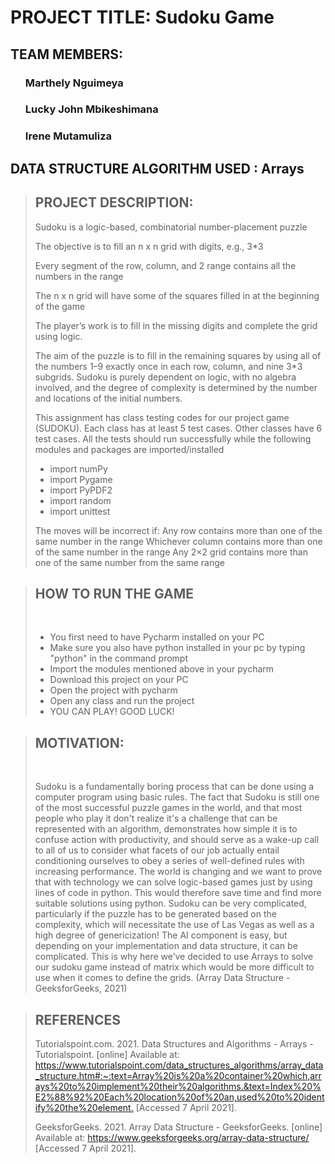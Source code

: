 
<h1> PROJECT TITLE: Sudoku Game </h1>



<h2> TEAM MEMBERS: </h2>

<ul><h3> Marthely Nguimeya</ul></h3>
<ul><h3>Lucky John Mbikeshimana</ul></h3>
<ul><h3>Irene Mutamuliza </ul> </h3>

<h2> DATA STRUCTURE ALGORITHM USED  : Arrays  </h2>

<blockquote> <h2> PROJECT DESCRIPTION: </h2>


Sudoku is a logic-based, combinatorial number-placement puzzle

The objective is to fill an n x n grid with digits, e.g., 3*3

Every segment of the row, column, and 2 range contains all the numbers in the range

The n x n grid will have some of the squares filled in at the beginning of the game

The player’s work is to fill in the missing digits and complete the grid using logic.

The aim of the puzzle is to fill in the remaining squares by using all of the numbers 1–9 exactly once in each row, column, and nine 3*3 subgrids. Sudoku is purely dependent on logic, with no algebra involved, and the degree of complexity is determined by the number and locations of the initial numbers.


This assignment has class testing codes for our project game (SUDOKU). Each class has at least 5 test cases. Other classes have 6 test cases. All the tests should run successfully while the following modules and packages are imported/installed

* import numPy
* import Pygame 
* import PyPDF2 
* import random 
* import unittest

 The moves will be incorrect if:
 Any row contains more than one of the same number in the range
 Whichever column contains more than one of the same number in the range
 Any 2×2 grid contains more than one of the same number from the same range
 
 </blockquote>
 
 <blockquote> <h2> HOW TO RUN THE GAME </h2> <br>
 
 * You first need to have Pycharm installed on your PC
 * Make sure you also have python installed in your pc by typing "python" in the command prompt
 * Import the modules mentioned above in your pycharm
 * Download this project on your PC
 * Open the project with pycharm
 * Open any class and run the project
 * YOU CAN PLAY! GOOD LUCK!

 </blockquote>


<blockquote> <h2> MOTIVATION: </h2> <br>

Sudoku is a fundamentally boring process that can be done using a computer program using basic rules. The fact that Sudoku is still one of the most successful puzzle games in the world, and that most people who play it don't realize it's a challenge that can be represented with an algorithm, demonstrates how simple it is to confuse action with productivity, and should serve as a wake-up call to all of us to consider what facets of our job actually entail conditioning ourselves to obey a series of well-defined rules with increasing performance. 
The world is changing and we want to prove that with technology we can solve logic-based games just by using lines of code in python. This would therefore save time and find more suitable solutions using python.
Sudoku can be very complicated, particularly if the puzzle has to be generated based on the complexity, which will necessitate the use of Las Vegas as well as a high degree of genericization! The AI component is easy, but depending on your implementation and data structure, it can be complicated.  This is why here we’ve decided to use Arrays to solve our sudoku game instead of matrix which would be more difficult to use when it comes to define the grids. (Array Data Structure - GeeksforGeeks, 2021) </blockquote>


<blockquote><h2> REFERENCES </h2>

Tutorialspoint.com. 2021. Data Structures and Algorithms - Arrays - Tutorialspoint. [online] Available at: <https://www.tutorialspoint.com/data_structures_algorithms/array_data_structure.htm#:~:text=Array%20is%20a%20container%20which,arrays%20to%20implement%20their%20algorithms.&text=Index%20%E2%88%92%20Each%20location%20of%20an,used%20to%20identify%20the%20element.> [Accessed 7 April 2021].

GeeksforGeeks. 2021. Array Data Structure - GeeksforGeeks. [online] Available at: <https://www.geeksforgeeks.org/array-data-structure/> [Accessed 7 April 2021].
</blockquote>
